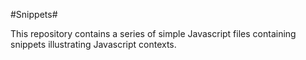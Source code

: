#Snippets#

This repository contains a series of simple Javascript files containing snippets illustrating Javascript contexts.

